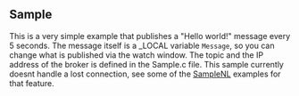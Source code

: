 ## Sample

This is a very simple example that publishes a "Hello world!" message every 5 seconds. The message itself is a _LOCAL variable <code>Message</code>, so you can change what is published via the watch window. The topic and the IP address of the broker is defined in the Sample.c file. This sample currently doesnt handle a lost connection, see some of the [SampleNL](/SampleNL/README.md) examples for that feature.



